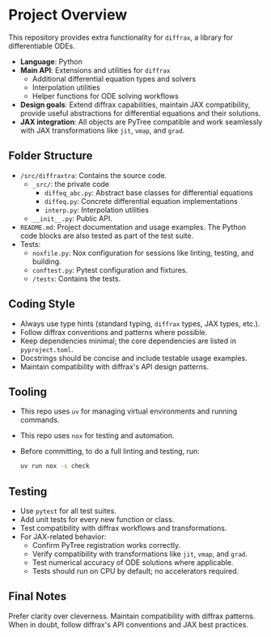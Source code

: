 # Project Overview

This repository provides extra functionality for `diffrax`, a library for
differentiable ODEs.

- **Language**: Python
- **Main API**: Extensions and utilities for `diffrax`
  - Additional differential equation types and solvers
  - Interpolation utilities
  - Helper functions for ODE solving workflows
- **Design goals**: Extend diffrax capabilities, maintain JAX compatibility,
  provide useful abstractions for differential equations and their solutions.
- **JAX integration**: All objects are PyTree compatible and work seamlessly
  with JAX transformations like `jit`, `vmap`, and `grad`.

## Folder Structure

- `/src/diffraxtra`: Contains the source code.
  - `_src/`: the private code
    - `diffeq_abc.py`: Abstract base classes for differential equations
    - `diffeq.py`: Concrete differential equation implementations
    - `interp.py`: Interpolation utilities
  - `__init__.py`: Public API.
- `README.md`: Project documentation and usage examples. The Python code blocks
  are also tested as part of the test suite.
- Tests:
  - `noxfile.py`: Nox configuration for sessions like linting, testing, and
    building.
  - `conftest.py`: Pytest configuration and fixtures.
  - `/tests`: Contains the tests.

## Coding Style

- Always use type hints (standard typing, `diffrax` types, JAX types, etc.).
- Follow diffrax conventions and patterns where possible.
- Keep dependencies minimal; the core dependencies are listed in
  `pyproject.toml`.
- Docstrings should be concise and include testable usage examples.
- Maintain compatibility with diffrax's API design patterns.

## Tooling

- This repo uses `uv` for managing virtual environments and running commands.
- This repo uses `nox` for testing and automation.
- Before committing, to do a full linting and testing, run:

  ```bash
  uv run nox -s check
  ```

## Testing

- Use `pytest` for all test suites.
- Add unit tests for every new function or class.
- Test compatibility with diffrax workflows and transformations.
- For JAX-related behavior:
  - Confirm PyTree registration works correctly.
  - Verify compatibility with transformations like `jit`, `vmap`, and `grad`.
  - Test numerical accuracy of ODE solutions where applicable.
  - Tests should run on CPU by default; no accelerators required.

## Final Notes

Prefer clarity over cleverness. Maintain compatibility with diffrax patterns.
When in doubt, follow diffrax's API conventions and JAX best practices.
